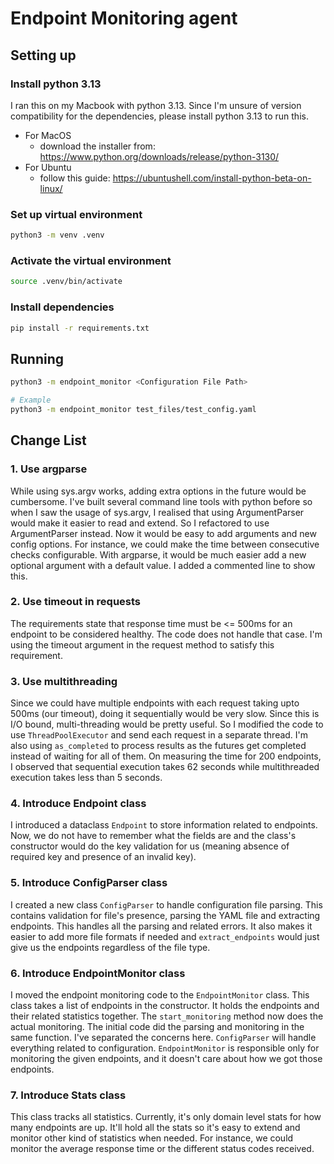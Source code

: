 # Endpoint Monitoring agent

## Setting up

### Install python 3.13
I ran this on my Macbook with python 3.13. Since I'm unsure of version compatibility for the dependencies, please install python 3.13 to run this.
* For MacOS
  * download the installer from: https://www.python.org/downloads/release/python-3130/
* For Ubuntu
  * follow this guide: https://ubuntushell.com/install-python-beta-on-linux/

### Set up virtual environment
```bash
python3 -m venv .venv
```

### Activate the virtual environment
```bash
source .venv/bin/activate
```

### Install dependencies

```bash
pip install -r requirements.txt
```

## Running

```bash
python3 -m endpoint_monitor <Configuration File Path>

# Example
python3 -m endpoint_monitor test_files/test_config.yaml
```

## Change List
### 1. Use argparse
While using sys.argv works, adding extra options in the future would be cumbersome. 
I've built several command line tools with python before so when I saw the usage of sys.argv, I realised that using ArgumentParser would make it easier to read and extend.
So I refactored to use ArgumentParser instead. Now it would be easy to add arguments and new config options. For instance, we could make the time between consecutive checks configurable.
With argparse, it would be much easier add a new optional argument with a default value. I added a commented line to show this.

### 2. Use timeout in requests
The requirements state that response time must be <= 500ms for an endpoint to be considered healthy. The code does not handle that case. 
I'm using the timeout argument in the request method to satisfy this requirement.

### 3. Use multithreading
Since we could have multiple endpoints with each request taking upto 500ms (our timeout), doing it sequentially would be very slow. Since this is I/O bound, multi-threading would be pretty useful. 
So I modified the code to use `ThreadPoolExecutor` and send each request in a separate thread. I'm also using `as_completed` to process results as the futures get completed instead of waiting for all of them.
On measuring the time for 200 endpoints, I observed that sequential execution takes 62 seconds while multithreaded execution takes less than 5 seconds.

###  4. Introduce Endpoint class
I introduced a dataclass `Endpoint` to store information related to endpoints.
Now, we do not have to remember what the fields are and the class's constructor would do the key validation for us (meaning absence of required key and presence of an invalid key).

###  5. Introduce ConfigParser class
I created a new class `ConfigParser` to handle configuration file parsing. This contains validation for file's presence, parsing the YAML file and extracting endpoints. 
This handles all the parsing and related errors. It also makes it easier to add more file formats if needed and `extract_endpoints` would just give us the endpoints regardless of the file type.

### 6. Introduce EndpointMonitor class
I moved the endpoint monitoring code to the `EndpointMonitor` class. This class takes a list of endpoints in the constructor. It holds the endpoints and their related statistics together.
The `start_monitoring` method now does the actual monitoring. The initial code did the parsing and monitoring in the same function. I've separated the concerns here. 
`ConfigParser` will handle everything related to configuration. `EndpointMonitor` is responsible only for monitoring the given endpoints, and it doesn't care about how we got those endpoints.

### 7. Introduce Stats class
This class tracks all statistics. Currently, it's only domain level stats for how many endpoints are up. It'll hold all the stats so it's easy to extend and monitor other kind of statistics when needed.
For instance, we could monitor the average response time or the different status codes received.




